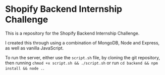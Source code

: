 # Shopify Backend Internship Challenge

This is a repository for the Shopify Backend Internship Challenge.

I created this through using a combination of MongoDB, Node and Express, as well as vanilla JavaScript.

To run the server, either use the `script.sh` file, by cloning the git repository, then running ` chmod +x script.sh && ./script.sh ` or run `cd backend && npm install && node .`.
